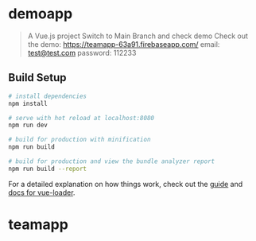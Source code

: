 # demoapp

> A Vue.js project
> Switch to Main Branch and check demo
Check out the demo: https://teamapp-63a91.firebaseapp.com/ email: test@test.com password: 112233


## Build Setup

``` bash
# install dependencies
npm install

# serve with hot reload at localhost:8080
npm run dev

# build for production with minification
npm run build

# build for production and view the bundle analyzer report
npm run build --report
```

For a detailed explanation on how things work, check out the [guide](http://vuejs-templates.github.io/webpack/) and [docs for vue-loader](http://vuejs.github.io/vue-loader).
# teamapp
